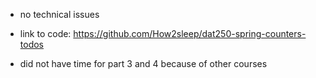 * no technical issues

* link to code: https://github.com/How2sleep/dat250-spring-counters-todos

* did not have time for part 3 and 4 because of other courses